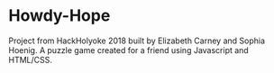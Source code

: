 # Howdy-Hope
Project from HackHolyoke 2018 built by Elizabeth Carney and Sophia Hoenig. A puzzle game created for a friend using Javascript and HTML/CSS.
